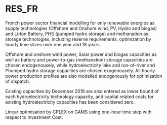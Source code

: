 # RES_FR
French power sector financial modelling for only renewable energies as supply technologies (Offshore and Onshore wind, PV, Hydro and biogas) and Li-Ion Battery, PHS (pumped hydro storage) and methanation as storage technologies, including reserve requirements, optimization by hourly time slices over one year and 18 years.

Offshore and onshore wind power, Solar power and biogas capacities as well as battery and power-to-gas (methanation) storage capacities are chosen endogenousely, while hydroelectricity lake and run-of-river and Phumped hydro storage capacities are chosen exogenousely. All hourly power production profiles are also modelled endogenously for optimization of dispatch. 

Existing capacities by December 2018 are also entered as lower bound of each hydroelectricity technology capacity, and capital related costs for existing hydroelectricity capacities has been considered zero.

Linear optimisation by CPLEX on GAMS using one-hour time step with respect to Investment Cost.

